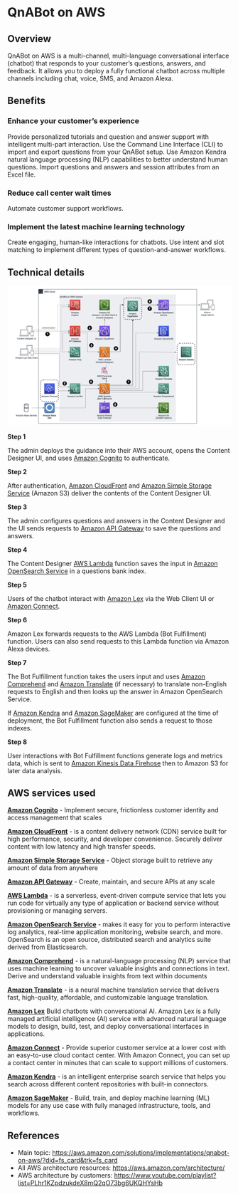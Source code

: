 # QnABot on AWS

## Overview

QnABot on AWS is a multi-channel, multi-language conversational interface (chatbot) that responds to your customer’s questions, answers, and feedback. It allows you to deploy a fully functional chatbot across multiple channels including chat, voice, SMS, and Amazon Alexa.

##  Benefits

### Enhance your customer’s experience 
Provide personalized tutorials and question and answer support with intelligent multi-part interaction. Use the Command Line Interface (CLI) to import and export questions from your QnABot setup. Use Amazon Kendra natural language processing (NLP) capabilities to better understand human questions. Import questions and answers and session attributes from an Excel file.

### Reduce call center wait times 
Automate customer support workflows.

###  Implement the latest machine learning technology 
Create engaging, human-like interactions for chatbots. Use intent and slot matching to implement different types of question-and-answer workflows.

## Technical details
 ![QnABot on AWS](/asset/image/technology/aws/solution/QnABot/qnabot-arch-diagram.png?raw=true "QnABot on AWS")

**Step 1**

The admin deploys the guidance into their AWS account, opens the Content Designer UI, and uses [Amazon Cognito](https://aws.amazon.com/cognito/) to authenticate.

**Step 2**

After authentication,  [Amazon CloudFront](https://aws.amazon.com/cloudfront/) and [Amazon Simple Storage Service](https://aws.amazon.com/s3/) (Amazon S3) deliver the contents of the Content Designer UI.

**Step 3**

The admin configures questions and answers in the Content Designer and the UI sends requests to [Amazon API Gateway](https://aws.amazon.com/api-gateway/) to save the questions and answers.

**Step 4**

The Content Designer [AWS Lambda](https://aws.amazon.com/lambda/) function saves the input in [Amazon OpenSearch Service](https://aws.amazon.com/opensearch-service/) in a questions bank index.

**Step 5**

Users of the chatbot interact with [Amazon Lex](https://aws.amazon.com/lex/) via the Web Client UI or [Amazon Connect](https://aws.amazon.com/connect/).

**Step 6**

Amazon Lex forwards requests to the AWS Lambda (Bot Fulfillment) function. Users can also send requests to this Lambda function via Amazon Alexa devices.

**Step 7**

The Bot Fulfillment function takes the users input and uses [Amazon Comprehend](https://aws.amazon.com/comprehend/) and [Amazon Translate](https://aws.amazon.com/translate/) (if necessary) to translate non-English requests to English and then looks up the answer in Amazon OpenSearch Service. 

If [Amazon Kendra](https://aws.amazon.com/kendra/) and [Amazon SageMaker](https://aws.amazon.com/sagemaker/) are configured at the time of deployment, the Bot Fulfillment function also sends a request to those indexes.

**Step 8**

User interactions with Bot Fulfillment functions generate logs and metrics data, which is sent to [Amazon Kinesis Data Firehose](https://aws.amazon.com/kinesis/data-firehose/) then to Amazon S3 for later data analysis.

 
## AWS services used
**[Amazon Cognito](https://aws.amazon.com/cognito/)** - Implement secure, frictionless customer identity and access management that scales

**[Amazon CloudFront](https://aws.amazon.com/cloudfront/)** - is a content delivery network (CDN) service built for high performance, security, and developer convenience. Securely deliver content with low latency and high transfer speeds.

**[Amazon Simple Storage Service](https://aws.amazon.com/s3/)** -  Object storage built to retrieve any amount of data from anywhere

**[Amazon API Gateway](https://aws.amazon.com/api-gateway/)** - 
Create, maintain, and secure APIs at any scale

**[AWS Lambda](https://aws.amazon.com/lambda/)** - is a serverless, event-driven compute service that lets you run code for virtually any type of application or backend service without provisioning or managing servers.

**[Amazon OpenSearch Service](https://aws.amazon.com/opensearch-service/)** - makes it easy for you to perform interactive log analytics, real-time application monitoring, website search, and more. OpenSearch is an open source, distributed search and analytics suite derived from Elasticsearch.

**[Amazon Comprehend](https://aws.amazon.com/comprehend/)** - is a natural-language processing (NLP) service that uses machine learning to uncover valuable insights and connections in text. Derive and understand valuable insights from text within documents

**[Amazon Translate](https://aws.amazon.com/translate/)** - is a neural machine translation service that delivers fast, high-quality, affordable, and customizable language translation.

**[Amazon Lex](https://aws.amazon.com/lex/)**  Build chatbots with conversational AI. Amazon Lex is a fully managed artificial intelligence (AI) service with advanced natural language models to design, build, test, and deploy conversational interfaces in applications. 

**[Amazon Connect](https://aws.amazon.com/connect/)** -  Provide superior customer service at a lower cost with an easy-to-use cloud contact center. With Amazon Connect, you can set up a contact center in minutes that can scale to support millions of customers. 

**[Amazon Kendra](https://aws.amazon.com/kendra/)** - is an intelligent enterprise search service that helps you search across different content repositories with built-in connectors.

**[Amazon SageMaker](https://aws.amazon.com/sagemaker/)** -  Build, train, and deploy machine learning (ML) models for any use case with fully managed infrastructure, tools, and workflows.


## References
- Main topic: https://aws.amazon.com/solutions/implementations/qnabot-on-aws/?did=fs_card&trk=fs_card
- All AWS architecture resources: https://aws.amazon.com/architecture/
- AWS architecture by customers: https://www.youtube.com/playlist?list=PLhr1KZpdzukdeX8mQ2qO73bg6UKQHYsHb